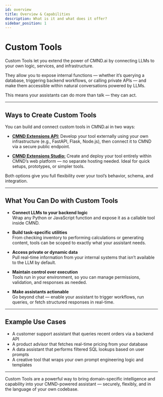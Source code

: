 ```yaml
---
id: overview
title: Overview & Capabilities
description: What is it and what does it offer?
sidebar_position: 1
---
```


# Custom Tools

Custom Tools let you extend the power of CMND.ai by connecting LLMs to your own logic, services, and infrastructure.

They allow you to expose internal functions — whether it’s querying a database, triggering backend workflows, or calling private APIs — and make them accessible within natural conversations powered by LLMs.

This means your assistants can do more than talk — they can act.

---

## Ways to Create Custom Tools

You can build and connect custom tools in CMND.ai in two ways:

- [**CMND Extensions API:**](https://docs.cmnd.ai/docs/category/cmnd-extensions-api)
  Develop your tool externally using your own infrastructure (e.g., FastAPI, Flask, Node.js), then connect it to CMND via a secure public endpoint.

- [**CMND Extensions Studio:**](https://docs.cmnd.ai/docs/cmnd-custom-tools/extensions-studio)
  Create and deploy your tool entirely within CMND’s web platform — no separate hosting needed. Ideal for quick setups, prototypes, or simpler tools.

Both options give you full flexibility over your tool’s behavior, schema, and integration.

---

## What You Can Do with Custom Tools

- **Connect LLMs to your backend logic**  
  Wrap any Python or JavaScript function and expose it as a callable tool inside CMND.

- **Build task-specific utilities**  
  From checking inventory to performing calculations or generating content, tools can be scoped to exactly what your assistant needs.

- **Access private or dynamic data**  
  Pull real-time information from your internal systems that isn’t available to the LLM by default.

- **Maintain control over execution**  
  Tools run in your environment, so you can manage permissions, validation, and responses as needed.

- **Make assistants actionable**  
  Go beyond chat — enable your assistant to trigger workflows, run queries, or fetch structured responses in real-time.

---

## Example Use Cases

- A customer support assistant that queries recent orders via a backend API
- A product advisor that fetches real-time pricing from your database
- A data assistant that performs filtered SQL lookups based on user prompts
- A creative tool that wraps your own prompt engineering logic and templates

---

Custom Tools are a powerful way to bring domain-specific intelligence and capability into your CMND-powered assistant — securely, flexibly, and in the language of your own codebase.
